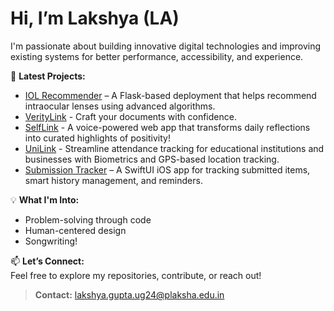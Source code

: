 # Hi, I’m Lakshya (LA)

I'm passionate about building innovative digital technologies and improving existing systems for better performance, accessibility, and experience.

🚀 **Latest Projects:**  
- [IOL Recommender](https://iol-recommender.vercel.app) – A Flask-based deployment that helps recommend intraocular lenses using advanced algorithms.
- [VerityLink](https://veritylink.vercel.app) - Craft your documents with confidence.
- [SelfLink](https://self-link-eta.vercel.app) - A voice-powered web app that transforms daily reflections into curated highlights of positivity!
- [UniLink](https://unilink-eight.vercel.app) - Streamline attendance tracking for educational institutions and businesses with Biometrics and GPS-based location tracking.
- [Submission Tracker](https://github.com/la-dev05/Submission-Tracker) – A SwiftUI iOS app for tracking submitted items, smart history management, and reminders.  


💡 **What I'm Into:**   
- Problem-solving through code  
- Human-centered design  
- Songwriting!

📫 **Let’s Connect:**  
Feel free to explore my repositories, contribute, or reach out!
  > **Contact:** lakshya.gupta.ug24@plaksha.edu.in  

<!---
la-dev05/la-dev05 is a ✨ special ✨ repository because its `README.md` (this file) appears on your GitHub profile.
You can click the Preview link to take a look at your changes.
--->
